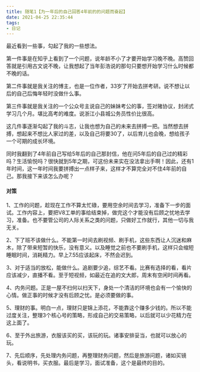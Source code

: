 ```yaml
---
title: 随笔1【为一年后的自己回答4年前的的问题而奋起】
date: 2021-04-25 22:35:44
tags:
- 日记
---
```


最近看到一些事，勾起了我的一些想法。

第一件事是在知乎上看到了一个问题，说年龄不小了才要开始学习晚不晚。高赞回答就是引用古文说不晚，让我想起了当年彭浩说的那句只要想开始学习什么时候都不晚的话。

第二件事就是我关注的博主，也是一位作者，33岁了开始去拼考研。说不想让以后的自己后悔年轻时没做什么事。

第三件事就是我关注的一个公众号主说自己的妹妹考公的事，签对赌协议，封闭式学习几个月。堪比高考的难度。说浙江小县城公务员性价比很高。

这几件事逐渐勾起了我的斗志，让我也想为自己的未来去拼搏一把。当然想去拼搏，想起来不想比人家过的差，以及自己将要30了，以后育儿也会晚，想给孩子一个可期的成长环境。

同时我翻到了4年前自己写给5年后的自己那封信，他在问5年后的自己过的精彩吗？生活愉悦吗？很快就到5年之期，可这份未来实在没法拿出手啊！因此，还有1年时间，这一年时间我要拼搏出一点样子来，这样才不算完全对不住4年前的自己。那我接下来该怎么办呢？

#### 对策

1、工作的问题，趁现在工作不算太忙碌，要用空余时间去学习，准备下一步的面试。工作内容上，要把V8工单的事给结束掉，做完这个才能没有后顾之忧地去学习，准备。也不要管公司的人际关系之类的问题，只做好工作就行，其他一切与我无关。

2、下了班不该做什么。不能第一时间去刷视频、刷手机，这些东西让人沉迷和麻木，除了带来短暂的快乐，没有意义。以及睡觉之前也不要刷手机，这样只会缩短睡眠时间，消耗精力。早上7.55应该起床，不然会迟到。

3、对于适当的放松，能做什么。追剧要少追，综艺不看。比赛有选择的看，看片应该减少，直播不看。至于短视频，如最近在追的文大郎，周末有空闲时间再看。

4、内务问题。正是一屋不扫何以扫天下，身处一个清洁的环境也会有一个愉快的心情。做正事的时候才没有后顾之忧。是必须要做的事。

5、理财的事。明白一点，理财只是锦上添花，不能靠这个赚多少钱的。所以不能过度关注，整理3个核心号的策略，形成自己的交易策略，以后就可以少花精力在这上面了。

6、至于外出旅游，衣服该买的买，该玩的玩。诸事安排妥当，也就可以放心的玩。

7、先后顺序，先处理内务问题，再整理财务问题，然后是旅游问题，诸如买镜头，看说明书，买衣服。最后是学习，面试准备，这个是最终的目的。
